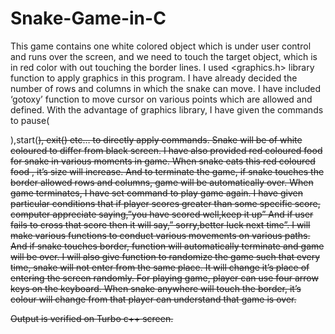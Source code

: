 # Snake-Game-in-C

This game contains one white colored object which is under user control and runs over the screen, and we need to touch the target object, which is in red color with out touching the border lines.
          I used <graphics.h> library function to apply graphics in this program. I have already decided the number of rows and columns in which the snake can move. I have included ‘gotoxy’ function to move cursor on various points which are allowed and defined.
          With the advantage of graphics library, I have given the commands to pause(<p>),start(<s>), exit(<esc>) etc… to directly apply commands. Snake will be of white coloured to differ from black screen.
I have also provided red coloured food for snake in various moments in game. When snake eats this red coloured food , it’s size will increase. And to terminate the game, if snake touches the border allowed rows and columns, game will be automatically over. When game terminates, I have set command <Enter> to play game again. I have given particular conditions that if player scores greater than some specific score, computer appreciate saying,”you have scored well,keep it up”
And if user fails to cross that score then it will say,” sorry,better luck next time”.
            I will make various functions to conduct various movements on various paths. And if snake touches border, function will automatically terminate and game will be over. I will also give function to randomize the game such that every time, snake will not enter from the same place. It will change it’s place of entering the screen randomly. For playing game, player can use four arrow keys on the keyboard. When snake anywhere will touch the border, it’s colour will change from that player can understand that game is over.

Output is verified on Turbo c++ screen.
